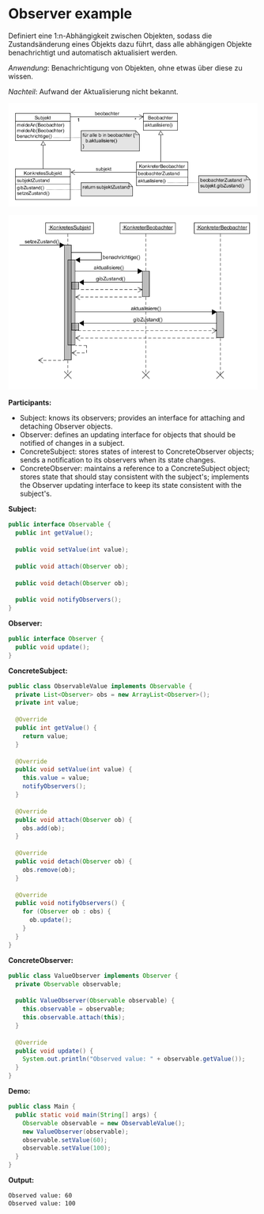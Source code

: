 # Observer example

Definiert eine 1:n-Abhängigkeit zwischen Objekten, sodass die Zustandsänderung eines Objekts dazu führt, dass alle abhängigen Objekte benachrichtigt und automatisch aktualisiert werden.

_Anwendung_: Benachrichtigung von Objekten, ohne etwas über diese zu wissen.

_Nachteil_: Aufwand der Aktualisierung nicht bekannt.

![observer](../class-diagrams/observer.png)

![observer-interaction](../class-diagrams/observer-interaction.png)

**Participants:**

* Subject: knows its observers; provides an interface for attaching and detaching Observer objects.
* Observer: defines an updating interface for objects that should be notified of changes in a subject.
* ConcreteSubject: stores states of interest to ConcreteObserver objects; sends a notification to its observers when its state changes.
* ConcreteObserver: maintains a reference to a ConcreteSubject object; stores state that should stay consistent with the subject's; implements the Observer updating interface to keep its state consistent with the subject's.

**Subject:**

  ```java
  public interface Observable {
    public int getValue();

    public void setValue(int value);

    public void attach(Observer ob);

    public void detach(Observer ob);

    public void notifyObservers();
  }
  ```
  
**Observer:**

  ```java
  public interface Observer {
    public void update();
  }
  ```
  
**ConcreteSubject:**

  ```java
  public class ObservableValue implements Observable {
    private List<Observer> obs = new ArrayList<Observer>();
    private int value;

    @Override
    public int getValue() {
      return value;
    }

    @Override
    public void setValue(int value) {
      this.value = value;
      notifyObservers();
    }

    @Override
    public void attach(Observer ob) {
      obs.add(ob);
    }

    @Override
    public void detach(Observer ob) {
      obs.remove(ob);
    }

    @Override
    public void notifyObservers() {
      for (Observer ob : obs) {
        ob.update();
      }
    }
  }
  ```

**ConcreteObserver:**

  ```java
  public class ValueObserver implements Observer {
    private Observable observable;

    public ValueObserver(Observable observable) {
      this.observable = observable;
      this.observable.attach(this);
    }

    @Override
    public void update() {
      System.out.println("Observed value: " + observable.getValue());
    }
  }
  ```
  
**Demo:**

  ```java
  public class Main {
    public static void main(String[] args) {
      Observable observable = new ObservableValue();
      new ValueObserver(observable);
      observable.setValue(60);
      observable.setValue(100);
    }
  }
  ```

**Output:**

  ```
  Observed value: 60
  Observed value: 100
  ```
